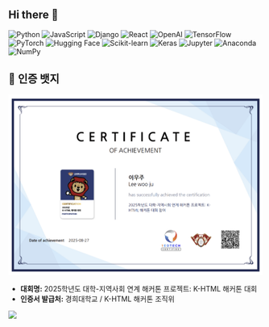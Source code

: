 ## Hi there 👋

![Python](https://img.shields.io/badge/Python-3.13-blue?style=flat-square&logo=python)
![JavaScript](https://img.shields.io/badge/JavaScript-ES6-yellow?style=flat-square&logo=javascript)
![Django](https://img.shields.io/badge/Django-REST-green?style=flat-square&logo=django)
![React](https://img.shields.io/badge/React-Hooks-61DAFB?style=flat-square&logo=react)
![OpenAI](https://img.shields.io/badge/OpenAI-API-412991?style=flat-square&logo=openai&logoColor=white)
![TensorFlow](https://img.shields.io/badge/TensorFlow-2.x-FF6F00?style=flat-square&logo=tensorflow&logoColor=white)
![PyTorch](https://img.shields.io/badge/PyTorch-E34F26?style=flat-square&logo=pytorch&logoColor=white)
![Hugging Face](https://img.shields.io/badge/HuggingFace-FFD21F?style=flat-square&logo=huggingface&logoColor=black)
![Scikit-learn](https://img.shields.io/badge/Scikit--learn-F7931E?style=flat-square&logo=scikitlearn&logoColor=white)
![Keras](https://img.shields.io/badge/Keras-D00000?style=flat-square&logo=keras&logoColor=white)
![Jupyter](https://img.shields.io/badge/Jupyter-F37626?style=flat-square&logo=jupyter&logoColor=white)
![Anaconda](https://img.shields.io/badge/Anaconda-42B029?style=flat-square&logo=anaconda&logoColor=white)
![NumPy](https://img.shields.io/badge/NumPy-013243?style=flat-square&logo=numpy&logoColor=white)


## 🏅 인증 뱃지

![My Blockchain Certificate](https://github.com/devwoo41/devwoo41/blob/main/khtml_badge.png?raw=true)

-   **대회명:** 2025학년도 대학-지역사회 연계 해커톤 프로젝트: K-HTML 해커톤 대회
-   **인증서 발급처:** 경희대학교 / K-HTML 해커톤 조직위

<img src="https://github-readme-stats.vercel.app/api?username=devwoo41&show_icons=true&theme=tokyonight" />
<!--
**devwoo41/devwoo41** is a ✨ _special_ ✨ repository because its `README.md` (this file) appears on your GitHub profile.

Here are some ideas to get you started:

- 🔭 I’m currently working on ...
- 🌱 I’m currently learning ...
- 👯 I’m looking to collaborate on ...
- 🤔 I’m looking for help with ...
- 💬 Ask me about ...
- 📫 How to reach me: ...
- 😄 Pronouns: ...
- ⚡ Fun fact: ...
-->
